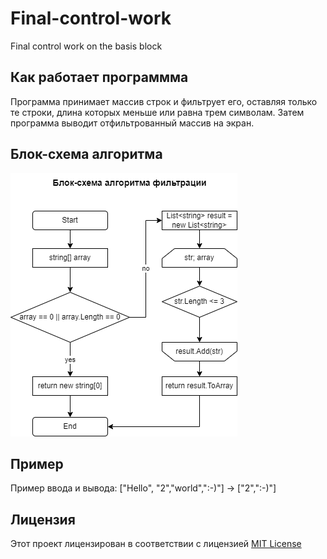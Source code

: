 # Final-control-work
Final control work on the basis block


## Как работает программма
Программа принимает массив строк и фильтрует его, оставляя только те строки, длина которых меньше или равна трем символам. Затем программа выводит отфильтрованный массив на экран.

## Блок-схема алгоритма
![Блок_схема алгоритма](BlockDiagram.drawio.png)

## Пример
Пример ввода и вывода:
["Hello", "2","world",":-)"] -> ["2",":-)"]

## Лицензия
Этот проект лицензирован в соответствии с лицензией [MIT License](LICENCE)
